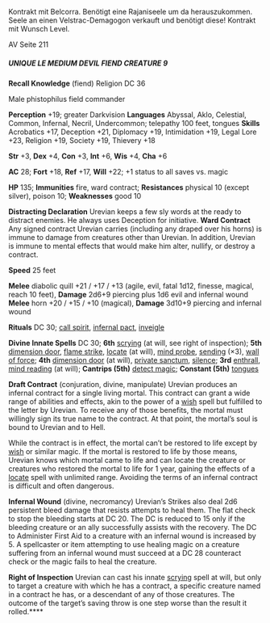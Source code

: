 Kontrakt mit Belcorra. Benötigt eine Rajaniseele um da herauszukommen.
Seele an einen Velstrac-Demagogon verkauft und benötigt diese!
Kontrakt mit Wunsch Level.

AV Seite 211

##### UNIQUE LE MEDIUM DEVIL FIEND CREATURE 9

**Recall Knowledge** (fiend) Religion DC 36

Male phistophilus field commander

**Perception** +19; greater Darkvision
**Languages** Abyssal, Aklo, Celestial, Common, Infernal, Necril, Undercommon; telepathy 100 feet, tongues
**Skills** Acrobatics +17, Deception +21, Diplomacy +19, Intimidation +19, Legal Lore +23, Religion +19, Society +19, Thievery +18

**Str** +3, **Dex** +4, **Con** +3, **Int** +6, **Wis** +4, **Cha** +6

**AC** 28; **Fort** +18, **Ref** +17, **Will** +22; +1 status to all saves vs. magic

**HP** 135; **Immunities** fire, ward contract; **Resistances** physical 10 (except silver), poison 10; **Weaknesses** good 10

**Distracting Declaration** Urevian keeps a few sly words at the ready to distract enemies. He always uses Deception for initiative.
**Ward Contract** Any signed contract Urevian carries (including any draped over his horns) is immune to damage from creatures other than Urevian. In addition, Urevian is immune to mental effects that would make him alter, nullify, or destroy a contract.

**Speed** 25 feet

**Melee** diabolic quill +21 / +17 / +13 (agile, evil, fatal 1d12, finesse, magical, reach 10 feet), **Damage** 2d6+9 piercing plus 1d6 evil and infernal wound
**Melee** horn +20 / +15 / +10 (magical), **Damage** 3d10+9 piercing and infernal wound

**Rituals** DC 30; [call spirit](https://pf2easy.com/index.php?id=11354&name=urevian#!), [infernal pact](https://pf2easy.com/index.php?id=11354&name=urevian#!), [inveigle](https://pf2easy.com/index.php?id=11354&name=urevian#!)

**Divine Innate Spells** DC 30; **6th** [scrying](https://pf2easy.com/index.php?id=11354&name=urevian#!) (at will, see right of inspection); **5th** [dimension door](https://pf2easy.com/index.php?id=11354&name=urevian#!), [flame strike](https://pf2easy.com/index.php?id=11354&name=urevian#!), [locate](https://pf2easy.com/index.php?id=11354&name=urevian#!) (at will), [mind probe](https://pf2easy.com/index.php?id=11354&name=urevian#!), [sending](https://pf2easy.com/index.php?id=11354&name=urevian#!) (×3), [wall of force](https://pf2easy.com/index.php?id=11354&name=urevian#!); **4th** [dimension door](https://pf2easy.com/index.php?id=11354&name=urevian#!) (at will), [private sanctum](https://pf2easy.com/index.php?id=11354&name=urevian#!), [silence](https://pf2easy.com/index.php?id=11354&name=urevian#!); **3rd** [enthrall](https://pf2easy.com/index.php?id=11354&name=urevian#!), [mind reading](https://pf2easy.com/index.php?id=11354&name=urevian#!) (at will); **Cantrips (5th)** [detect magic](https://pf2easy.com/index.php?id=11354&name=urevian#!); **Constant (5th)** [tongues](https://pf2easy.com/index.php?id=11354&name=urevian#!)

**Draft Contract** (conjuration, divine, manipulate) Urevian produces an infernal contract for a single living mortal. This contract can grant a wide range of abilities and effects, akin to the power of a [wish](https://pf2easy.com/index.php?id=11354&name=urevian#!) spell but fulfilled to the letter by Urevian. To receive any of those benefits, the mortal must willingly sign its true name to the contract. At that point, the mortal’s soul is bound to Urevian and to Hell.

While the contract is in effect, the mortal can’t be restored to life except by [wish](https://pf2easy.com/index.php?id=11354&name=urevian#!) or similar magic. If the mortal is restored to life by those means, Urevian knows which mortal came to life and can locate the creature or creatures who restored the mortal to life for 1 year, gaining the effects of a [locate](https://pf2easy.com/index.php?id=11354&name=urevian#!) spell with unlimited range. Avoiding the terms of an infernal contract is difficult and often dangerous.

**Infernal Wound** (divine, necromancy) Urevian’s Strikes also deal 2d6 persistent bleed damage that resists attempts to heal them. The flat check to stop the bleeding starts at DC 20. The DC is reduced to 15 only if the bleeding creature or an ally successfully assists with the recovery. The DC to Administer First Aid to a creature with an infernal wound is increased by 5. A spellcaster or item attempting to use healing magic on a creature suffering from an infernal wound must succeed at a DC 28 counteract check or the magic fails to heal the creature.

**Right of Inspection** Urevian can cast his innate [scrying](https://pf2easy.com/index.php?id=11354&name=urevian#!) spell at will, but only to target a creature with which he has a contract, a specific creature named in a contract he has, or a descendant of any of those creatures. The outcome of the target’s saving throw is one step worse than the result it rolled.****